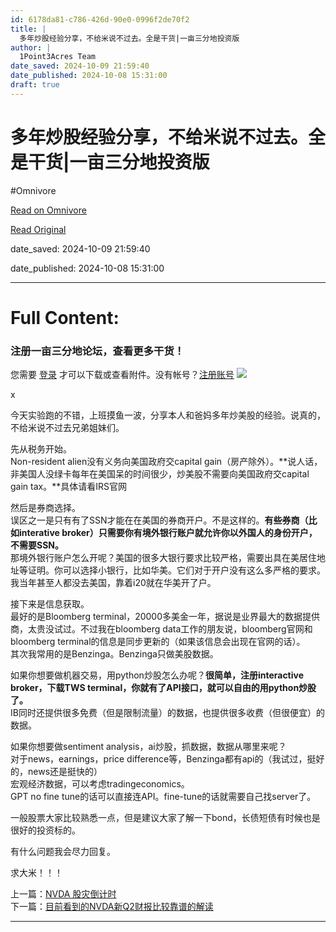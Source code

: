 ```yaml
---
id: 6178da81-c786-426d-90e0-0996f2de70f2
title: |
  多年炒股经验分享，不给米说不过去。全是干货|一亩三分地投资版
author: |
  1Point3Acres Team
date_saved: 2024-10-09 21:59:40
date_published: 2024-10-08 15:31:00
draft: true
---
```


# 多年炒股经验分享，不给米说不过去。全是干货|一亩三分地投资版
#Omnivore

[Read on Omnivore](https://omnivore.app/me/-19274273930)

[Read Original](https://www.1point3acres.com/bbs/thread-1083291-1-1.html)

date_saved: 2024-10-09 21:59:40

date_published: 2024-10-08 15:31:00

--- 

# Full Content: 

### **注册一亩三分地论坛，查看更多干货！**

您需要 [登录](https://www.1point3acres.com/bbs/member.php?mod=logging&action=login) 才可以下载或查看附件。没有帐号？[注册账号](https://www.1point3acres.com/bbs/member.php?mod=xregister "注册帐号") [![](https://proxy-prod.omnivore-image-cache.app/0x0,sMtIMG7-fUIUqXTBxEYoYdhTBeeO1qc6mRtBdnPnIaBk/https://www.1point3acres.com/bbs/source/plugin/wq_login/static/images/wechat_login.png)](https://auth.1point3acres.com/link/wechat) 

x 

  
今天实验跑的不错，上班摸鱼一波，分享本人和爸妈多年炒美股的经验。说真的，不给米说不过去兄弟姐妹们。

先从税务开始。  
Non-resident alien没有义务向美国政府交capital gain（房产除外）。**说人话，非美国人没绿卡每年在美国呆的时间很少，炒美股不需要向美国政府交capital gain tax。**具体请看IRS官网

然后是券商选择。  
误区之一是只有有了SSN才能在在美国的券商开户。不是这样的。**有些券商（比如interative broker）只需要你有境外银行账户就允许你以外国人的身份开户，不需要SSN。**  
那境外银行账户怎么开呢？美国的很多大银行要求比较严格，需要出具在美居住地址等证明。你可以选择小银行，比如华美。它们对于开户没有这么多严格的要求。我当年甚至人都没去美国，靠着i20就在华美开了户。

接下来是信息获取。  
最好的是Bloomberg terminal，20000多美金一年，据说是业界最大的数据提供商，太贵没试过。不过我在bloomberg data工作的朋友说，bloomberg官网和bloomberg terminal的信息是同步更新的（如果该信息会出现在官网的话）。  
其次我常用的是Benzinga。Benzinga只做美股数据。

如果你想要做机器交易，用python炒股怎么办呢？**很简单，注册interactive broker，下载TWS terminal，你就有了API接口，就可以自由的用python炒股了。**  
IB同时还提供很多免费（但是限制流量）的数据，也提供很多收费（但很便宜）的数据。

如果你想要做sentiment analysis，ai炒股，抓数据，数据从哪里来呢？  
对于news，earnings，price difference等，Benzinga都有api的（我试过，挺好的，news还是挺快的）  
宏观经济数据，可以考虑tradingeconomics。  
GPT no fine tune的话可以直接连API。fine-tune的话就需要自己找server了。

一般股票大家比较熟悉一点，但是建议大家了解一下bond，长债短债有时候也是很好的投资标的。

有什么问题我会尽力回复。

求大米！！！

上一篇：[NVDA 股灾倒计时](https://www.1point3acres.com/bbs/thread-1083196-1-1.html "NVDA 股灾倒计时")  
下一篇：[目前看到的NVDA新Q2财报比较靠谱的解读](https://www.1point3acres.com/bbs/thread-1083363-1-1.html "目前看到的NVDA新Q2财报比较靠谱的解读")

---

